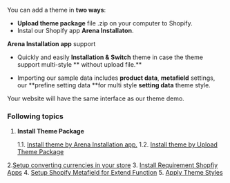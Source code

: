 You can add a theme in **two ways**:

* **Upload theme package** file .zip on your computer to Shopify.
* Instal our Shopify app **Arena Installaton**.

**Arena Installation app** support

* Quickly and easily **Installation & Switch** theme in case the theme support multi-style ** without upload file.**

* Importing our sample data includes **product data**, **metafield** settings, our **prefine setting data **for multi style **setting data** theme style.

Your website will have the same interface as our theme demo.

### Following topics

1. **Install Theme Package**
    
    1.1.  [Install theme by Arena Installation app.](/arena-installation.md)
    1.2. [Install theme by Upload Theme Package](/upload-file.md)

2.[Setup converting currencies in your store](/summary/currency.md)
3. [Install Requirement Shopfiy Apps](/app.md)
4. [Setup Shopify Metafield for Extend Function](/shopify-metafield.md) 
5. [Apply Theme Styles](/change-theme-styles.md)



